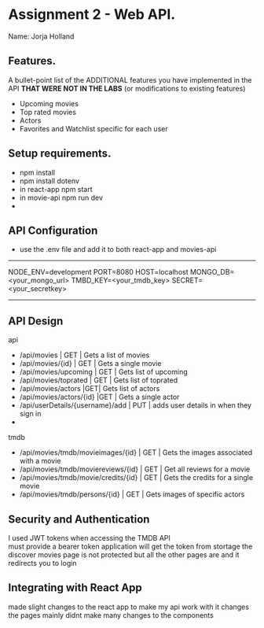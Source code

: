 # Assignment 2 - Web API.

Name: Jorja Holland

## Features.

A bullet-point list of the ADDITIONAL features you have implemented in the API **THAT WERE NOT IN THE LABS** (or modifications to existing features)
 
 + Upcoming movies
 + Top rated movies
 + Actors
 + Favorites and Watchlist specific for each user

## Setup requirements.

+ npm install
+ npm install dotenv
+ in react-app npm start
+ in movie-api npm run dev
+ 
## API Configuration
+ use the .env file and add it to both react-app and movies-api 
______________________
NODE_ENV=development
PORT=8080
HOST=localhost
MONGO_DB=<your_mongo_url>
TMBD_KEY=<your_tmdb_key>
SECRET=<your_secretkey>
______________________

## API Design
api

- /api/movies | GET | Gets a list of movies 
- /api/movies/{id} | GET | Gets a single movie 
- /api/movies/upcoming | GET | Gets list of upcoming
- /api/movies/toprated | GET | Gets list of toprated
- /api/movies/actors |GET| Gets list of actors
- /api/movies/actors/{id} |GET | Gets a single actor
- /api/userDetails/{username}/add | PUT | adds user details in when they sign in
- 
tmdb
- /api/movies/tmdb/movieimages/{id} | GET | Gets the images associated with a movie
- /api/movies/tmdb/moviereviews/{id} | GET | Get all reviews for a movie
- /api/movies/tmdb/movie/credits/{id} | GET | Gets the credits for a single movie
- /api/movies/tmdb/persons/{id} | GET | Gets images of specific actors 
  
## Security and Authentication

I used JWT tokens when accessing the TMDB API  
must provide a bearer token 
application will get the token from stortage
the discover movies page is not protected but all the other pages are and it redirects you to login


## Integrating with React App
made slight changes to the react app to make my api work with it 
changes the pages mainly 
didnt make many changes to the components

